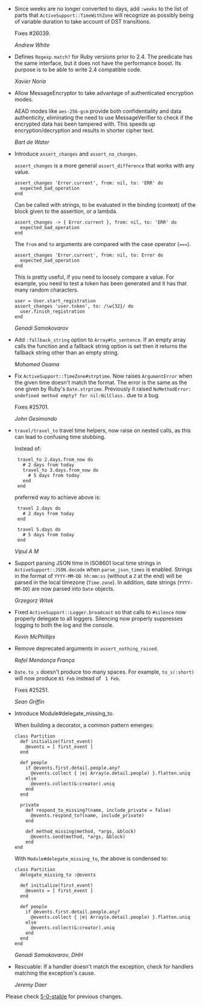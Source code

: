 *   Since weeks are no longer converted to days, add `:weeks` to the list of
    parts that `ActiveSupport::TimeWithZone` will recognize as possibly being
    of variable duration to take account of DST transitions.

    Fixes #26039.

    *Andrew White*

*   Defines `Regexp.match?` for Ruby versions prior to 2.4. The predicate
    has the same interface, but it does not have the performance boost. Its
    purpose is to be able to write 2.4 compatible code.

    *Xavier Noria*

*   Allow MessageEncryptor to take advantage of authenticated encryption modes.

    AEAD modes like `aes-256-gcm` provide both confidentiality and data
    authenticity, eliminating the need to use MessageVerifier to check if the
    encrypted data has been tampered with. This speeds up encryption/decryption
    and results in shorter cipher text.

    *Bart de Water*

*   Introduce `assert_changes` and `assert_no_changes`.

    `assert_changes` is a more general `assert_difference` that works with any
    value.

        assert_changes 'Error.current', from: nil, to: 'ERR' do
          expected_bad_operation
        end

    Can be called with strings, to be evaluated in the binding (context) of
    the block given to the assertion, or a lambda.

        assert_changes -> { Error.current }, from: nil, to: 'ERR' do
          expected_bad_operation
        end

    The `from` and `to` arguments are compared with the case operator (`===`).

        assert_changes 'Error.current', from: nil, to: Error do
          expected_bad_operation
        end

    This is pretty useful, if you need to loosely compare a value. For example,
    you need to test a token has been generated and it has that many random
    characters.

        user = User.start_registration
        assert_changes 'user.token', to: /\w{32}/ do
          user.finish_registration
        end

    *Genadi Samokovarov*

*   Add `:fallback_string` option to `Array#to_sentence`. If an empty array
    calls the function and a fallback string option is set then it returns the
    fallback string other than an empty string.

    *Mohamed Osama*

*   Fix `ActiveSupport::TimeZone#strptime`. Now raises `ArgumentError` when the
    given time doesn't match the format. The error is the same as the one given
    by Ruby's `Date.strptime`. Previously it raised
    `NoMethodError: undefined method empty? for nil:NilClass.` due to a bug.

    Fixes #25701.

    *John Gesimondo*

*   `travel/travel_to` travel time helpers, now raise on nested calls,
     as this can lead to confusing time stubbing.

     Instead of:

         travel_to 2.days.from_now do
           # 2 days from today
           travel_to 3.days.from_now do
             # 5 days from today
           end
         end

     preferred way to achieve above is:

         travel 2.days do
           # 2 days from today
         end

         travel 5.days do
           # 5 days from today
         end

     *Vipul A M*

*   Support parsing JSON time in ISO8601 local time strings in
    `ActiveSupport::JSON.decode` when `parse_json_times` is enabled.
    Strings in the format of `YYYY-MM-DD hh:mm:ss` (without a `Z` at
    the end) will be parsed in the local timezone (`Time.zone`). In
    addition, date strings (`YYYY-MM-DD`) are now parsed into `Date`
    objects.

    *Grzegorz Witek*

*   Fixed `ActiveSupport::Logger.broadcast` so that calls to `#silence` now
    properly delegate to all loggers. Silencing now properly suppresses logging
    to both the log and the console.

    *Kevin McPhillips*

*   Remove deprecated arguments in `assert_nothing_raised`.

    *Rafel Mendonça França*

*   `Date.to_s` doesn't produce too many spaces. For example, `to_s(:short)`
    will now produce `01 Feb` instead of ` 1 Feb`.

    Fixes #25251.

    *Sean Griffin*

*   Introduce Module#delegate_missing_to.

    When building a decorator, a common pattern emerges:

        class Partition
          def initialize(first_event)
            @events = [ first_event ]
          end

          def people
            if @events.first.detail.people.any?
              @events.collect { |e| Array(e.detail.people) }.flatten.uniq
            else
              @events.collect(&:creator).uniq
            end
          end

          private
            def respond_to_missing?(name, include_private = false)
              @events.respond_to?(name, include_private)
            end

            def method_missing(method, *args, &block)
              @events.send(method, *args, &block)
            end
        end

    With `Module#delegate_missing_to`, the above is condensed to:

        class Partition
          delegate_missing_to :@events

          def initialize(first_event)
            @events = [ first_event ]
          end

          def people
            if @events.first.detail.people.any?
              @events.collect { |e| Array(e.detail.people) }.flatten.uniq
            else
              @events.collect(&:creator).uniq
            end
          end
        end

    *Genadi Samokovarov*, *DHH*

*   Rescuable: If a handler doesn't match the exception, check for handlers
    matching the exception's cause.

    *Jeremy Daer*

Please check [5-0-stable](https://github.com/rails/rails/blob/5-0-stable/activesupport/CHANGELOG.md) for previous changes.
